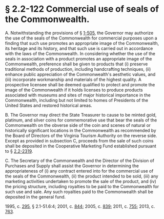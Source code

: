 # § 2.2-122 Commercial use of seals of the Commonwealth.

<p>A. Notwithstanding the provisions of § <a href='http://law.lis.virginia.gov/vacode/1-505/'>1-505</a>, the Governor may authorize the use of the seals of the Commonwealth for commercial purposes upon a finding that such use promotes an appropriate image of the Commonwealth, its heritage and its history, and that such use is carried out in accordance with the laws of the Commonwealth. In considering whether the use of the seals in association with a product promotes an appropriate image of the Commonwealth, preference shall be given to products that (i) preserve traditional methods of production, including handcrafting techniques, (ii) enhance public appreciation of the Commonwealth's aesthetic values, and (iii) incorporate workmanship and materials of the highest quality. A prospective licensee shall be deemed qualified to protect and promote the image of the Commonwealth if it holds licenses to produce products associated with museums and sites of major historical importance in the Commonwealth, including but not limited to homes of Presidents of the United States and restored historical areas.</p><p>B. The Governor may direct the State Treasurer to cause to be minted gold, platinum, and silver coins for commemorative use that bear the seals of the Commonwealth on the obverse side of the coin and scenes of natural or historically significant locations in the Commonwealth as recommended by the Board of Directors of the Virginia Tourism Authority on the reverse side. Except as provided in subsection C, proceeds from the sale of such coins shall be deposited in the Cooperative Marketing Fund established pursuant to § <a href='http://law.lis.virginia.gov/vacode/2.2-2319/'>2.2-2319</a>.</p><p>C. The Secretary of the Commonwealth and the Director of the Division of Purchases and Supply shall assist the Governor in determining the appropriateness of (i) any contract entered into for the commercial use of the seals of the Commonwealth, (ii) the product intended to be sold, (iii) any marketing activities undertaken to promote the sale of the product, and (iv) the pricing structure, including royalties to be paid to the Commonwealth for such use and sale. Any such royalties paid to the Commonwealth shall be deposited in the general fund.</p><p>1995, c. <a href='http://lis.virginia.gov/cgi-bin/legp604.exe?951+ful+CHAP0295'>295</a>, § 2.1-51.6:4; 2001, c. <a href='http://lis.virginia.gov/cgi-bin/legp604.exe?011+ful+CHAP0844'>844</a>; 2005, c. <a href='http://lis.virginia.gov/cgi-bin/legp604.exe?051+ful+CHAP0839'>839</a>; 2011, c. <a href='http://lis.virginia.gov/cgi-bin/legp604.exe?111+ful+CHAP0755'>755</a>; 2013, c. <a href='http://lis.virginia.gov/cgi-bin/legp604.exe?131+ful+CHAP0763'>763</a>.</p>